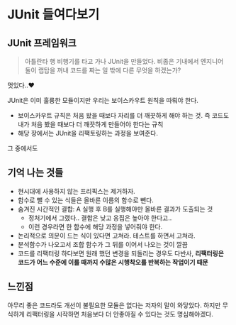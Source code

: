 # JUnit 들여다보기 

## JUnit 프레임워크 
> 아틀란타 행 비행기를 타고 가나 JUnit을 만들었다. 비좁은 기내에서 엔지니어 둘이 랩탑을 꺼내 코드를 짜는 일 밖에 다른 무엇을 하겠는가?

멋있다..❤️

JUnit은 이미 훌륭한 모듈이지만 우리는 보이스카우트 원칙을 따뤄야 한다.
- 보이스카우트 규칙은 처음 왔을 때보다 자리를 더 깨끗하게 해야 하는 것. 즉 코드도 내가 처음 봤을 때보다 더 깨끗하게 만들어야 한다는 규칙
- 해당 장에서는 JUnit을 리팩토링하는 과정을 보여준다.

그 중에서도 
## 기억 나는 것들 
- 현시대에 사용하지 않는 프리픽스는 제거하자. 
- 함수로 뺄 수 있는 식들은 올바른 이름의 함수로 뺀다. 
- 숨겨진 시간적인 결합: A 실행 후 B를 실행해야만 올바른 결과가 도출되는 것 
  - 정처기에서 그랬다.. 결합은 낮고 응집은 높아야 한다고..
  - 이런 경우라면 한 함수에 해당 과정을 넣어줘야 한다. 
- 논리적으로 의문이 드는 식이 있다면 고쳐라. 테스트를 하면서 고쳐라. 
- 분석함수가 나오고서 조합 함수가 그 뒤를 이어서 나오는 것이 깔끔 
- 코드를 리팩터링 하다보면 원래 했던 변경을 되돌리는 경우도 다반사, **리팩터링은 코드가 어느 수준에 이를 때까지 수많은 시행착오를 반복하는 작업이기 때문** 

## 느낀점
아무리 좋은 코드라도 개선이 불필요한 모듈은 없다는 저자의 말이 와닿았다. 하지만 무식하게 리팩터링을 시작하면 처음보다 더 안좋아질 수 있다는 것도 명심해야겠다.
